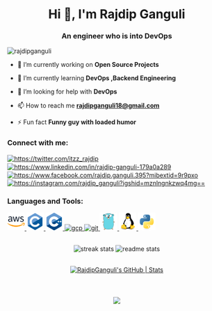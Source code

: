 <h1 align="center">Hi 👋, I'm Rajdip Ganguli</h1>
<h3 align="center">An engineer who is into DevOps</h3>

<p align="left"> <img src="https://komarev.com/ghpvc/?username=rajdipganguli&label=Profile%20views&color=0e75b6&style=flat" alt="rajdipganguli" /> </p>

- 🔭 I’m currently working on **Open Source Projects**

- 🌱 I’m currently learning **DevOps ,Backend Engineering**

- 🤝 I’m looking for help with **DevOps**

- 📫 How to reach me **rajdipganguli18@gmail.com**

- ⚡ Fun fact **Funny guy with loaded humor**

<h3 align="left">Connect with me:</h3>
<p align="left">
<a href="https://twitter.com/https://twitter.com/itzz_rajdip" target="blank"><img align="center" src="https://raw.githubusercontent.com/rahuldkjain/github-profile-readme-generator/master/src/images/icons/Social/twitter.svg" alt="https://twitter.com/itzz_rajdip" height="30" width="40" /></a>
<a href="https://linkedin.com/in/https://www.linkedin.com/in/rajdip-ganguli-179a0a289" target="blank"><img align="center" src="https://raw.githubusercontent.com/rahuldkjain/github-profile-readme-generator/master/src/images/icons/Social/linked-in-alt.svg" alt="https://www.linkedin.com/in/rajdip-ganguli-179a0a289" height="30" width="40" /></a>
<a href="https://fb.com/https://www.facebook.com/rajdip.ganguli.395?mibextid=9r9pxo" target="blank"><img align="center" src="https://raw.githubusercontent.com/rahuldkjain/github-profile-readme-generator/master/src/images/icons/Social/facebook.svg" alt="https://www.facebook.com/rajdip.ganguli.395?mibextid=9r9pxo" height="30" width="40" /></a>
<a href="https://instagram.com/https://instagram.com/rajdip_ganguli?igshid=mznlngnkzwq4mg==" target="blank"><img align="center" src="https://raw.githubusercontent.com/rahuldkjain/github-profile-readme-generator/master/src/images/icons/Social/instagram.svg" alt="https://instagram.com/rajdip_ganguli?igshid=mznlngnkzwq4mg==" height="30" width="40" /></a>
</p>

<h3 align="left">Languages and Tools:</h3>
<p align="left"> <a href="https://aws.amazon.com" target="_blank" rel="noreferrer"> <img src="https://raw.githubusercontent.com/devicons/devicon/master/icons/amazonwebservices/amazonwebservices-original-wordmark.svg" alt="aws" width="40" height="40"/> </a> <a href="https://www.cprogramming.com/" target="_blank" rel="noreferrer"> <img src="https://raw.githubusercontent.com/devicons/devicon/master/icons/c/c-original.svg" alt="c" width="40" height="40"/> </a> <a href="https://www.w3schools.com/cpp/" target="_blank" rel="noreferrer"> <img src="https://raw.githubusercontent.com/devicons/devicon/master/icons/cplusplus/cplusplus-original.svg" alt="cplusplus" width="40" height="40"/> </a> <a href="https://cloud.google.com" target="_blank" rel="noreferrer"> <img src="https://www.vectorlogo.zone/logos/google_cloud/google_cloud-icon.svg" alt="gcp" width="40" height="40"/> </a> <a href="https://git-scm.com/" target="_blank" rel="noreferrer"> <img src="https://www.vectorlogo.zone/logos/git-scm/git-scm-icon.svg" alt="git" width="40" height="40"/> </a> <a href="https://golang.org" target="_blank" rel="noreferrer"> <img src="https://raw.githubusercontent.com/devicons/devicon/master/icons/go/go-original.svg" alt="go" width="40" height="40"/> </a> <a href="https://www.linux.org/" target="_blank" rel="noreferrer"> <img src="https://raw.githubusercontent.com/devicons/devicon/master/icons/linux/linux-original.svg" alt="linux" width="40" height="40"/> </a> <a href="https://www.python.org" target="_blank" rel="noreferrer"> <img src="https://raw.githubusercontent.com/devicons/devicon/master/icons/python/python-original.svg" alt="python" width="40" height="40"/> </a> </p>

<br>
<div align="center">
  <img width=410 src="https://streak-stats.demolab.com/?user=RajdipGanguli&theme=shades-of-purple&border_radius=10" alt="streak stats"/>

  <img width=390 src="https://github-readme-stats-salesp07.vercel.app/api?username=RajdipGanguli&count_private=true&show_icons=true&theme=shades-of-purple&rank_icon=github&border_radius=10" alt="readme stats" />
  <br/>
<!--  <img width=325 align="right" src="https://github-readme-stats-salesp07.vercel.app/api/top-langs/?username=RajdipGanguli&hide=HTML&langs_count=8&layout=compact&theme=shades-of-purple&border_radius=10&size_weight=0.5&count_weight=0.5&exclude_repo=github-readme-stats" alt="top langs" /> -->
</div>

<br>
<div align="center">
    
[![RajdipGanguli's GitHub | Stats](https://stats.quine.sh/RajdipGanguli/github?theme=dark)](https://quine.sh?utm_source=widgets&utm_campaign=RajdipGanguli)

</div>
<br/>

<h3 align="center">
    <img src="https://readme-typing-svg.herokuapp.com/?font=Righteous&size=25&center=true&vCenter=true&width=500&height=70&duration=4000&lines=Thanks+for+visiting!+✌️;+Shoot+me+a+message+on+Linkedin!;I'm+always+down+to+collab+:)">
</h3>

<br/>


